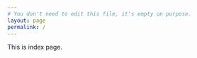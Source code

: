 ```yaml
---
# You don't need to edit this file, it's empty on purpose.
layout: page
permalink: /
---
```

This is index page.
